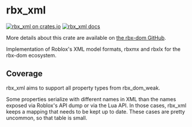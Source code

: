 # rbx_xml
[![rbx_xml on crates.io](https://img.shields.io/crates/v/rbx_xml.svg)](https://crates.io/crates/rbx_xml)
[![rbx_xml docs](https://img.shields.io/badge/docs-docs.rs-orange.svg)](https://docs.rs/rbx_xml)

More details about this crate are available on [the rbx-dom GitHub](https://github.com/rojo-rbx/rbx-dom#readme).

Implementation of Roblox's XML model formats, rbxmx and rbxlx for the rbx-dom ecosystem.

## Coverage
rbx_xml aims to support all property types from rbx_dom_weak.

Some properties serialize with different names in XML than the names exposed via Roblox's API dump or via the Lua API. In those cases, rbx_xml keeps a mapping that needs to be kept up to date. These cases are pretty uncommon, so that table is small.